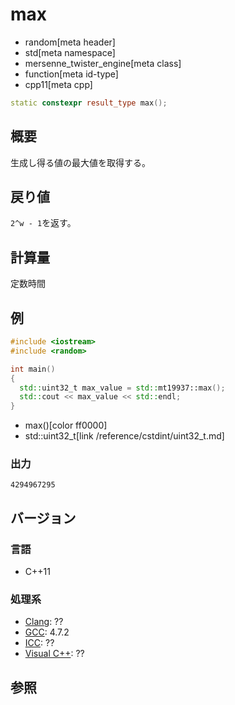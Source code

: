# max
* random[meta header]
* std[meta namespace]
* mersenne_twister_engine[meta class]
* function[meta id-type]
* cpp11[meta cpp]

```cpp
static constexpr result_type max();
```

## 概要
生成し得る値の最大値を取得する。


## 戻り値
`2^w - 1`を返す。


## 計算量
定数時間


## 例
```cpp example
#include <iostream>
#include <random>

int main()
{
  std::uint32_t max_value = std::mt19937::max();
  std::cout << max_value << std::endl;
}
```
* max()[color ff0000]
* std::uint32_t[link /reference/cstdint/uint32_t.md]

### 出力
```
4294967295
```

## バージョン
### 言語
- C++11

### 処理系
- [Clang](/implementation.md#clang): ??
- [GCC](/implementation.md#gcc): 4.7.2
- [ICC](/implementation.md#icc): ??
- [Visual C++](/implementation.md#visual_cpp): ??


## 参照


